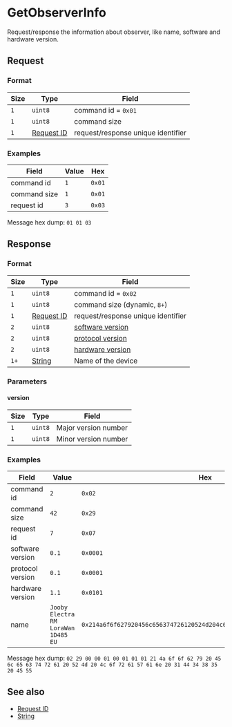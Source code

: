 # GetObserverInfo

Request/response the information about observer, like name, software and hardware version.


## Request

### Format

| Size | Type                                 | Field                              |
| ---- | ------------------------------------ | ---------------------------------- |
| `1`  | `uint8`                              | command id = `0x01`                |
| `1`  | `uint8`                              | command size                       |
| `1`  | [Request ID](../types.md#request-id) | request/response unique identifier |


### Examples

| Field        | Value | Hex    |
| ------------ | ----- | ------ |
| command id   | `1`   | `0x01` |
| command size | `1`   | `0x01` |
| request id   | `3`   | `0x03` |

Message hex dump: `01 01 03`


## Response

### Format

| Size | Type                                 | Field                              |
| ---- | ------------------------------------ | ---------------------------------- |
| `1`  | `uint8`                              | command id = `0x02`                |
| `1`  | `uint8`                              | command size (dynamic, `8+`)       |
| `1`  | [Request ID](../types.md#request-id) | request/response unique identifier |
| `2`  | `uint8`                              | [software version](#version)       |
| `2`  | `uint8`                              | [protocol version](#version)       |
| `2`  | `uint8`                              | [hardware version](#version)       |
| `1+` | [String](../types.md#string)         | Name of the device                 |

### Parameters

#### **version**

| Size | Type    | Field                |
| ---- | ------- | -------------------- |
| `1`  | `uint8` | Major version number |
| `1`  | `uint8` | Minor version number |


### Examples

| Field            | Value                               | Hex                                                                      |
| ---------------- | ----------------------------------- | ------------------------------------------------------------------------ |
| command id       | `2`                                 | `0x02`                                                                   |
| command size     | `42`                                | `0x29`                                                                   |
| request id       | `7`                                 | `0x07`                                                                   |
| software version | `0.1`                               | `0x0001`                                                                 |
| protocol version | `0.1`                               | `0x0001`                                                                 |
| hardware version | `1.1`                               | `0x0101`                                                                 |
| name             | `Jooby Electra RM LoraWan 1D485 EU` | `0x214a6f6f627920456c656374726120524d204c6f726157616e203144343835204555` |

Message hex dump: `02 29 00 00 01 00 01 01 01 21 4a 6f 6f 62 79 20 45 6c 65 63 74 72 61 20 52 4d 20 4c 6f 72 61 57 61 6e 20 31 44 34 38 35 20 45 55`


## See also

* [Request ID](../types.md#request-id)
* [String](../types.md#string)
